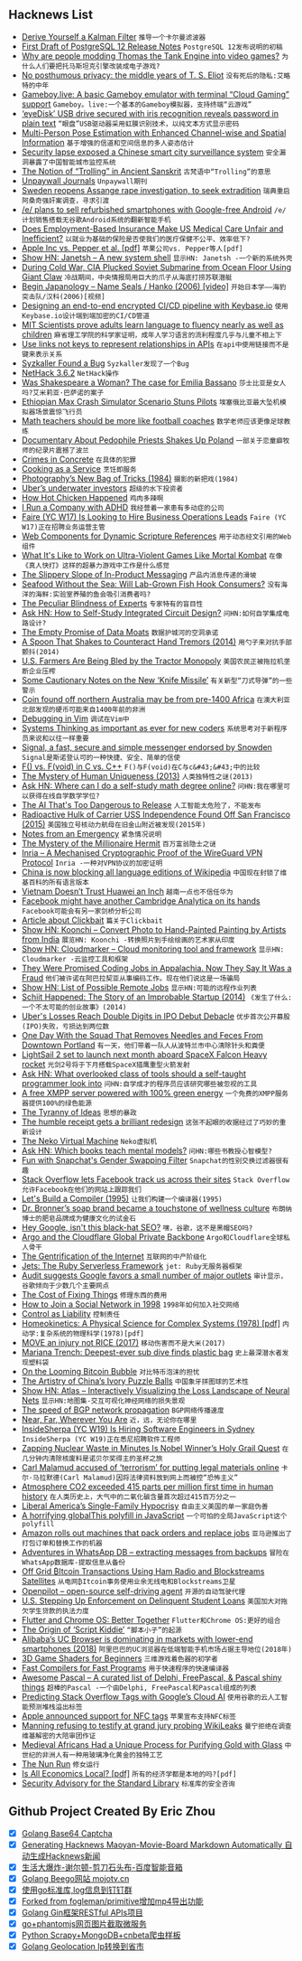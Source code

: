 ## Hacknews List


- [Derive Yourself a Kalman Filter](https://ngr.yt/blog/2019-04-10-kalman.html)  `推导一个卡尔曼滤波器`
- [First Draft of PostgreSQL 12 Release Notes](https://www.postgresql.org/docs/devel/release-12.html)  `PostgreSQL 12发布说明的初稿`
- [Why are people modding Thomas the Tank Engine into video games?](https://theface.com/culture/why-are-people-modding-thomas-the-tank-engine-into-video-games)  `为什么人们要把托马斯坦克引擎改装成电子游戏?`
- [No posthumous privacy: the middle years of T. S. Eliot](https://www.the-tls.co.uk/articles/public/review-ts-eliot-letters-volume-8/)  `没有死后的隐私:艾略特的中年`
- [Gameboy.live: A basic Gameboy emulator with terminal “Cloud Gaming” support](https://github.com/HFO4/gameboy.live)  `Gameboy。live:一个基本的Gameboy模拟器，支持终端“云游戏”`
- [‘eyeDisk’ USB drive secured with iris recognition reveals password in plain text](https://www.pentestpartners.com/security-blog/eyedisk-hacking-the-unhackable-again/)  `“眼盘”USB驱动器采用虹膜识别技术，以纯文本方式显示密码`
- [Multi-Person Pose Estimation with Enhanced Channel-wise and Spatial Information](https://arxiv.org/abs/1905.03466)  `基于增强的信道和空间信息的多人姿态估计`
- [Security lapse exposed a Chinese smart city surveillance system](https://techcrunch.com/2019/05/03/china-smart-city-exposed/)  `安全漏洞暴露了中国智能城市监控系统`
- [The Notion of “Trolling” in Ancient Sanskrit](https://languagelog.ldc.upenn.edu/nll/?p=42700)  `古梵语中“Trolling”的意思`
- [Unpaywall Journals](https://chrome.google.com/webstore/detail/unpaywall/iplffkdpngmdjhlpjmppncnlhomiipha?hl=en)  `Unpaywall期刊`
- [Sweden reopens Assange rape investigation, to seek extradition](https://www.reuters.com/article/us-wikileaks-assange-sweden-prosecutor/sweden-reopens-assange-rape-investigation-to-seek-extradition-idUSKCN1SJ0UZ)  `瑞典重启阿桑奇强奸案调查，寻求引渡`
- [/e/ plans to sell refurbished smartphones with Google-free Android](https://liliputing.com/2019/05/e-plans-to-sell-refurbished-smartphones-with-google-free-android.html?ut)  `/e/计划销售搭载无谷歌Android系统的翻新智能手机`
- [Does Employment-Based Insurance Make US Medical Care Unfair and Inefficient?](https://jamanetwork.com/journals/jama/fullarticle/2733520)  `以就业为基础的保险是否使我们的医疗保健不公平、效率低下?`
- [Apple Inc vs. Pepper et al. [pdf]](https://www.supremecourt.gov/opinions/18pdf/17-204_bq7d.pdf)  `苹果公司vs. Pepper等人[pdf]`
- [Show HN: Janetsh – A new system shell](https://github.com/andrewchambers/janetsh)  `显示HN: Janetsh -一个新的系统外壳`
- [During Cold War, CIA Plucked Soviet Submarine from Ocean Floor Using Giant Claw](https://www.smithsonianmag.com/history/during-cold-war-ci-secretly-plucked-soviet-submarine-ocean-floor-using-giant-claw-180972154/)  `冷战期间，中央情报局用巨大的爪子从海底打捞苏联潜艇`
- [Begin Japanology – Name Seals / Hanko (2006) [video]](https://www.youtube.com/watch?v=gaABnATXQbY)  `开始日本学——海豹突击队/汉科(2006)[视频]`
- [Designing an end-to-end encrypted CI/CD pipeline with Keybase.io](https://zemanel.eu/posts/end-to-end-encrypted-ci-cd-pipeline-with-keybase-io/)  `使用Keybase.io设计端到端加密的CI/CD管道`
- [MIT Scientists prove adults learn language to fluency nearly as well as children](https://medium.com/@chacon/mit-scientists-prove-adults-learn-language-to-fluency-nearly-as-well-as-children-1de888d1d45f)  `麻省理工学院的科学家证明，成年人学习语言的流利程度几乎与儿童不相上下`
- [Use links not keys to represent relationships in APIs](https://cloudblog.withgoogle.com/products/application-development/api-design-why-you-should-use-links-not-keys-to-represent-relationships-in-apis/)  `在api中使用链接而不是键来表示关系`
- [Syzkaller Found a Bug](https://flak.tedunangst.com/post/syzkaller-found-a-bug)  `Syzkaller发现了一个Bug`
- [NetHack 3.6.2](https://www.nethack.org/)  `NetHack操作`
- [Was Shakespeare a Woman? The case for Emilia Bassano](https://www.theatlantic.com/magazine/archive/2019/06/who-is-shakespeare-emilia-bassano/588076/)  `莎士比亚是女人吗?艾米莉亚·巴萨诺的案子`
- [Ethiopian Max Crash Simulator Scenario Stuns Pilots](https://aviationweek.com/commercial-aviation/ethiopian-max-crash-simulator-scenario-stuns-pilots)  `埃塞俄比亚最大坠机模拟器场景震惊飞行员`
- [Math teachers should be more like football coaches](https://www.nytimes.com/2019/05/11/opinion/sunday/math-teaching-football.html)  `数学老师应该更像足球教练`
- [Documentary About Pedophile Priests Shakes Up Poland](https://www.nytimes.com/aponline/2019/05/13/world/europe/ap-eu-poland-church-sex-abuse.html)  `一部关于恋童癖牧师的纪录片震撼了波兰`
- [Crimes in Concrete](https://www.firstthings.com/article/2019/06/crimes-in-concrete)  `在具体的犯罪`
- [Cooking as a Service](https://alexdanco.com/2019/05/09/cooking-as-a-service/)  `烹饪即服务`
- [Photography’s New Bag of Tricks (1984)](https://www.nytimes.com/1984/11/04/magazine/photography-s-new-bag-of-tricks.html)  `摄影的新把戏(1984)`
- [Uber’s underwater investors](https://www.axios.com/uber-ipo-investor-losses-d9b01daf-ece4-47d2-8f68-fe56dd98321b.html)  `超级的水下投资者`
- [How Hot Chicken Happened](https://bittersoutherner.com/how-hot-chicken-really-happened)  `鸡肉多辣啊`
- [I Run a Company with ADHD](https://www.andrewaskins.com/how-i-run-a-company-with-adhd/)  `我经营着一家患有多动症的公司`
- [Faire (YC W17) Is Looking to Hire Business Operations Leads](https://boards.greenhouse.io/faire/jobs/4205773002?gh_jid=4205773002)  `Faire (YC W17)正在招聘业务运营主管`
- [Web Components for Dynamic Scripture References](https://jordan.shurmer.family/dev/scripture-web-components/)  `用于动态经文引用的Web组件`
- [What It&#39;s Like to Work on Ultra-Violent Games Like Mortal Kombat](https://www.kotaku.com.au/2019/05/id-have-these-extremely-graphic-dreams-what-its-like-to-work-on-ultra-violent-games-like-mortal-kombat-11/)  `在像《真人快打》这样的超暴力游戏中工作是什么感觉`
- [The Slippery Slope of In-Product Messaging](https://matthewstrom.com/writing/wayfinding.html)  `产品内消息传递的滑坡`
- [Seafood Without the Sea: Will Lab-Grown Fish Hook Consumers?](https://www.npr.org/sections/thesalt/2019/05/05/720041152/seafood-without-the-sea-will-lab-grown-fish-hook-consumers)  `没有海洋的海鲜:实验室养殖的鱼会吸引消费者吗?`
- [The Peculiar Blindness of Experts](https://www.theatlantic.com/magazine/archive/2019/06/how-to-predict-the-future/588040/)  `专家特有的盲目性`
- [Ask HN: How to Self-Study Integrated Circuit Design?](item?id=19890949)  `问HN:如何自学集成电路设计?`
- [The Empty Promise of Data Moats](https://a16z.com/2019/05/09/data-network-effects-moats/)  `数据护城河的空洞承诺`
- [A Spoon That Shakes to Counteract Hand Tremors (2014)](https://www.npr.org/sections/health-shots/2014/05/13/310399325/a-spoon-that-shakes-to-counteract-hand-tremors)  `用勺子来对抗手部颤抖(2014)`
- [U.S. Farmers Are Being Bled by the Tractor Monopoly](https://www.bloomberg.com/opinion/articles/2019-04-23/u-s-farmers-need-a-better-way-to-fix-their-tractors)  `美国农民正被拖拉机垄断企业压榨`
- [Some Cautionary Notes on the New ‘Knife Missile’](https://www.defenseone.com/ideas/2019/05/some-cautionary-notes-new-knife-missile/156943/)  `有关新型“刀式导弹”的一些警示`
- [Coin found off northern Australia may be from pre-1400 Africa](https://www.theguardian.com/australia-news/2019/may/12/it-could-change-everything-coin-found-off-northern-australia-may-be-from-pre-1400-africa)  `在澳大利亚北部发现的硬币可能来自1400年前的非洲`
- [Debugging in Vim](https://www.dannyadam.com/blog/2019/05/debugging-in-vim/)  `调试在Vim中`
- [Systems Thinking as important as ever for new coders](https://www.hanselman.com/blog/SystemsThinkingAsImportantAsEverForNewCoders.aspx)  `系统思考对于新程序员来说和以往一样重要`
- [Signal, a fast, secure and simple messenger endorsed by Snowden](https://www.signal.org/)  `Signal是斯诺登认可的一种快捷、安全、简单的信使`
- [F() vs. F(void) in C vs. C&#43;&#43;](http://nickdesaulniers.github.io/blog/2019/05/12/f-vs-f-void-in-c-vs-c-plus-plus/)  `F()与F(void)在C与c&#43;&#43;中的比较`
- [The Mystery of Human Uniqueness (2013)](http://nautil.us/issue/72/quandary/the-mystery-of-human-uniqueness)  `人类独特性之谜(2013)`
- [Ask HN: Where can I do a self-study math degree online?](item?id=19902746)  `问HN:我在哪里可以获得在线自学数学学位?`
- [The AI That&#39;s Too Dangerous to Release](https://blog.floydhub.com/gpt2/)  `人工智能太危险了，不能发布`
- [Radioactive Hulk of Carrier USS Independence Found Off San Francisco (2015)](https://telstarlogistics.typepad.com/telstarlogistics/2015/04/radioactive-wreck-of-aircraft-carrier-uss-independence-located-off-san-francisco-coast.html)  `美国独立号核动力航母在旧金山附近被发现(2015年)`
- [Notes from an Emergency](https://idlewords.com/talks/senate_testimony.2019.5.htm)  `紧急情况说明`
- [The Mystery of the Millionaire Hermit](https://www.bloomberg.com/news/features/2019-04-27/the-mystery-of-the-millionaire-hermit)  `百万富翁隐士之谜`
- [Inria – A Mechanised Cryptographic Proof of the WireGuard VPN Protocol](https://hal.inria.fr/hal-02100345)  `Inria -一种对VPN协议的加密证明`
- [China is now blocking all language editions of Wikipedia](https://ooni.torproject.org/post/2019-china-wikipedia-blocking/)  `中国现在封锁了维基百科的所有语言版本`
- [Vietnam Doesn’t Trust Huawei an Inch](https://foreignpolicy.com/2019/05/09/vietnam-doesnt-trust-huawei-an-inch/)  `越南一点也不信任华为`
- [Facebook might have another Cambridge Analytica on its hands](https://techcrunch.com/2019/05/10/facebook-rankwave-lawsuit/)  `Facebook可能会有另一家剑桥分析公司`
- [Article about Clickbait](https://www.vox.com/the-goods/2019/5/8/18537279/chum-box-weird-sponsored-links-gut-doctor)  `篇关于Clickbait`
- [Show HN: Koonchi – Convert Photo to Hand-Painted Painting by Artists from India](https://koonchi.com)  `展览HN: Koonchi -转换照片到手绘绘画的艺术家从印度`
- [Show HN: Cloudmarker – Cloud monitoring tool and framework](https://github.com/cloudmarker/cloudmarker)  `显示HN: Cloudmarker -云监控工具和框架`
- [They Were Promised Coding Jobs in Appalachia. Now They Say It Was a Fraud](https://www.nytimes.com/2019/05/12/us/mined-minds-west-virginia-coding.html)  `他们被许诺在阿巴拉契亚从事编码工作。现在他们说这是一场骗局`
- [Show HN: List of Possible Remote Jobs](https://getafuckingremotejob.xyz/)  `显示HN:可能的远程作业列表`
- [Schiit Happened: The Story of an Improbable Startup (2014)](https://www.head-fi.org/threads/schiit-happened-the-story-of-the-worlds-most-improbable-start-up.701900/)  `《发生了什么:一个不太可能的创业故事》(2014)`
- [Uber&#39;s Losses Reach Double Digits in IPO Debut Debacle](https://finance.yahoo.com/news/uber-shares-decline-second-day-091656484.html)  `优步首次公开募股(IPO)失败，亏损达到两位数`
- [One Day With the Squad That Removes Needles and Feces From Downtown Portland](https://www.wweek.com/news/city/2019/05/08/one-day-with-the-squad-that-removes-needles-and-feces-from-downtown-portland-streets/)  `有一天，他们带着一队人从波特兰市中心清除针头和粪便`
- [LightSail 2 set to launch next month aboard SpaceX Falcon Heavy rocket](http://www.planetary.org/blogs/jason-davis/lightsail-2-set-to-launch.html)  `光剑2号将于下月搭载SpaceX猎鹰重型火箭发射`
- [Ask HN: What overlooked class of tools should a self-taught programmer look into](item?id=19900955)  `问HN:自学成才的程序员应该研究哪些被忽视的工具`
- [A free XMPP server powered with 100% green energy](https://trashserver.net/en/about-this-server/)  `一个免费的XMPP服务器提供100%的绿色能源`
- [The Tyranny of Ideas](https://nadiaeghbal.com/ideas)  `思想的暴政`
- [The humble receipt gets a brilliant redesign](https://www.fastcompany.com/90347782/the-humble-receipt-gets-a-brilliant-redesign)  `这张不起眼的收据经过了巧妙的重新设计`
- [The Neko Virtual Machine](https://nekovm.org/)  `Neko虚拟机`
- [Ask HN: Which books teach mental models?](item?id=19895407)  `问HN:哪些书教授心智模型?`
- [Fun with Snapchat&#39;s Gender Swapping Filter](https://blog.evjang.com/2019/05/fun-with-snapchats-gender-swapping.html)  `Snapchat的性别交换过滤器很有趣`
- [Stack Overflow lets Facebook track us across their sites](https://meta.stackoverflow.com/questions/384864/stack-overflow-lets-facebook-track-us-across-their-sites?cb=1)  `Stack Overflow允许Facebook在他们的网站上跟踪我们`
- [Let&#39;s Build a Compiler (1995)](https://xmonader.github.io/letsbuildacompiler-pretty/)  `让我们构建一个编译器(1995)`
- [Dr. Bronner’s soap brand became a touchstone of wellness culture](https://www.vox.com/the-goods/2019/5/8/18535403/dr-bronners-soap-label-castile)  `布朗纳博士的肥皂品牌成为健康文化的试金石`
- [Hey Google, isn&#39;t this black-hat SEO?](https://serendipz.marketing/hey-google-isnt-this-black-hat-seo/)  `嘿，谷歌，这不是黑帽SEO吗?`
- [Argo and the Cloudflare Global Private Backbone](https://blog.cloudflare.com/argo-and-the-cloudflare-global-private-backbone/?a)  `Argo和Cloudflare全球私人骨干`
- [The Gentrification of the Internet](http://culturedigitally.org/2019/03/the-gentrification-of-the-internet/)  `互联网的中产阶级化`
- [Jets: The Ruby Serverless Framework](http://rubyonjets.com)  `jet: Ruby无服务器框架`
- [Audit suggests Google favors a small number of major outlets](https://www.cjr.org/tow_center/google-news-algorithm.php)  `审计显示，谷歌倾向于少数几个主要网点`
- [The Cost of Fixing Things](https://cate.blog/2019/02/06/the-cost-of-fixing-things/)  `修理东西的费用`
- [How to Join a Social Network in 1998](http://www.ironicsans.com/2019/01/how_to_join_a_social_network_i.html)  `1998年如何加入社交网络`
- [Control as Liability](https://vitalik.ca/general/2019/05/09/control_as_liability.html)  `控制责任`
- [Homeokinetics: A Physical Science for Complex Systems (1978) [pdf]](https://www.homeokinetics.org/pdf%20files/1978%20Physical%20Basis%20-%20Homeokinetics.pdf)  `内动学:复杂系统的物理科学(1978)[pdf]`
- [MOVE an injury not RICE (2017)](https://thischangedmypractice.com/move-an-injury-not-rice/)  `移动伤害而不是大米(2017)`
- [Mariana Trench: Deepest-ever sub dive finds plastic bag](https://www.bbc.co.uk/news/science-environment-48230157)  `史上最深潜水者发现塑料袋`
- [On the Looming Bitcoin Bubble](https://prestonbyrne.com/2019/05/03/on-the-looming-bitcoin-bubble/)  `对比特币泡沫的担忧`
- [The Artistry of China’s Ivory Puzzle Balls](https://www.atlasobscura.com/articles/puzzle-balls-from-guangzhou)  `中国象牙拼图球的艺术性`
- [Show HN: Atlas – Interactively Visualizing the Loss Landscape of Neural Nets](https://atls.ml/)  `显示HN:地图集-交互可视化神经网络的损失景观`
- [The speed of BGP network propagation](https://blog.benjojo.co.uk/post/speed-of-bgp-network-propagation)  `BGP网络传播速度`
- [Near, Far, Wherever You Are](https://reallifemag.com/near-far-wherever-you-are/)  `近，远，无论你在哪里`
- [InsideSherpa (YC W19) Is Hiring Software Engineers in Sydney](https://insidesherpa.workable.com/jobs/1017801)  `InsideSherpa (YC W19)正在悉尼招聘软件工程师`
- [Zapping Nuclear Waste in Minutes Is Nobel Winner’s Holy Grail Quest](https://www.bloomberg.com/graphics/2019-nuclear-waste-storage-france/)  `在几分钟内清除核废料是诺贝尔奖得主的圣杯之旅`
- [Carl Malamud accused of ‘terrorism’ for putting legal materials online](https://www.nytimes.com/2019/05/13/us/politics/georgia-official-code-copyright.html)  `卡尔·马拉默德(Carl Malamud)因将法律资料放到网上而被控“恐怖主义”`
- [Atmosphere CO2 exceeded 415 parts per million first time in human history](https://techcrunch.com/2019/05/12/co2-in-the-atmosphere-just-exceeded-415-parts-per-million-for-the-first-time-in-human-history/)  `在人类历史上，大气中的二氧化碳含量首次超过415百万分之一`
- [Liberal America’s Single-Family Hypocrisy](https://www.thenation.com/article/zoning-housing-homeless-segregation/)  `自由主义美国的单一家庭伪善`
- [A horrifying globalThis polyfill in JavaScript](https://mathiasbynens.be/notes/globalthis)  `一个可怕的全局JavaScript这个polyfill`
- [Amazon rolls out machines that pack orders and replace jobs](https://www.reuters.com/article/us-amazon-com-automation-exclusive-idUSKCN1SJ0X1)  `亚马逊推出了打包订单和替换工作的机器`
- [Adventures in WhatsApp DB – extracting messages from backups](https://medium.com/@1522933668924/extracting-whatsapp-messages-from-backups-with-code-examples-49186de94ab4)  `冒险在WhatsApp数据库-提取信息从备份`
- [Off Grid ₿Itcoin Transactions Using Ham Radio and Blockstreams Satellites](https://www.youtube.com/watch?time_continue=6&amp;v=cFhHD64w2wM)  `从电网₿Itcoin事务使用业余无线电和Blockstreams卫星`
- [Openpilot – open-source self-driving agent](https://github.com/commaai/openpilot)  `开源的自动驾驶代理`
- [U.S. Stepping Up Enforcement on Delinquent Student Loans](https://www.bloomberg.com/news/articles/2019-05-12/u-s-stepping-up-enforcement-on-delinquent-student-loans)  `美国加大对拖欠学生贷款的执法力度`
- [Flutter and Chrome OS: Better Together](https://developers.googleblog.com/2019/05/flutter-and-chrome-os-better-together.html)  `Flutter和Chrome OS:更好的组合`
- [The Origin of ‘Script Kiddie’](https://liveoverflow.com/the-origin-of-script-kiddie-hacker-etymology/)  `“脚本小子”的起源`
- [Alibaba’s UC Browser is dominating in markets with lower-end smartphones (2018)](https://www.wsj.com/articles/a-browser-youve-never-heard-of-is-dethroning-google-in-asia-1514808002)  `阿里巴巴的UC浏览器在低端智能手机市场占据主导地位(2018年)`
- [3D Game Shaders for Beginners](https://github.com/lettier/3d-game-shaders-for-beginners)  `三维游戏着色器的初学者`
- [Fast Compilers for Fast Programs](https://crawshaw.io/blog/fast-compilers)  `用于快速程序的快速编译器`
- [Awesome Pascal – A curated list of Delphi, FreePascal, &amp; Pascal shiny things](https://github.com/Fr0sT-Brutal/awesome-pascal)  `超棒的Pascal -一个由Delphi, FreePascal和Pascal组成的列表`
- [Predicting Stack Overflow Tags with Google’s Cloud AI](https://stackoverflow.blog/2019/05/06/predicting-stack-overflow-tags-with-googles-cloud-ai/)  `使用谷歌的云人工智能预测堆栈溢出标签`
- [Apple announced support for NFC tags](https://twitter.com/SteveMoser/status/1127949077432426496)  `苹果宣布支持NFC标签`
- [Manning refusing to testify at grand jury probing WikiLeaks](https://apnews.com/ecaa198a17db40cf9e83115c6e853315)  `曼宁拒绝在调查维基解密的大陪审团作证`
- [Medieval Africans Had a Unique Process for Purifying Gold with Glass](https://www.atlasobscura.com/articles/medieval-african-gold)  `中世纪的非洲人有一种用玻璃净化黄金的独特工艺`
- [The Nun Run](https://medium.com/@annamariahatke/the-nun-run-1c83d4362de0)  `修女运行`
- [Is All Economics Local? [pdf]](https://www.bankofengland.co.uk/-/media/boe/files/speech/2019/is-all-economics-local-speech-by-andy-haldane.pdf?la=en&amp;hash=577BDED2260063C517798A13E4C53E17CF82CC26)  `所有的经济学都是本地的吗?[pdf]`
- [Security Advisory for the Standard Library](https://blog.rust-lang.org/2019/05/13/Security-advisory.html)  `标准库的安全咨询`

## Github Project Created By Eric Zhou

- [x] [Golang Base64 Captcha](https://github.com/mojocn/base64Captcha)
- [x] [Generating Hacknews Maoyan-Movie-Board Markdown Automatically 自动生成Hacknews新闻](https://github.com/dejavuzhou/md-genie)
- [x] [生活大爆炸-谢尔顿-剪刀石头布-百度智能音箱](https://github.com/mojocn/dueros-bang-game)
- [x] [Golang Beego网站 mojotv.cn](https://github.com/mojocn/www.mojotv.cn)
- [x] [使用go标准库,log信息到钉钉群](https://github.com/mojocn/dooger)
- [x] [Forked from fogleman/primitive增加mp4导出功能](https://github.com/mojocn/primitive)
- [x] [Golang Gin框架RESTful APIs项目](https://github.com/JJJJJJJerk/ezier-golang-web-api-framework)
- [x] [go+phantomjs网页图片截取微服务](https://github.com/mojocn/screen_shot)
- [x] [Python Scrapy+MongoDB+cnbeta爬虫样板](https://github.com/mojocn/scrapy_mongodb_boilerplate_cnbeta)
- [x] [Golang Geolocation Ip转换到省市](https://github.com/mojocn/ip2location)